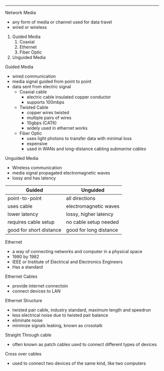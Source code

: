 
---

Network Media
- any form of media or channel used for data travel
- wired or wireless

1. Guided Media
	1. Coaxial
	2. Ethernet
	3. Fiber Optic
2. Unguided Media

Guided Media
- wired communication
- media signal guided from point to point
- data sent from electric signal
	- Coaxial cable
		- electric cable insulated copper conductor
		- supports 100mbps
	- Twisted Cable
		- copper wires twisted
		- multiple pairs of wires
		- 10gbps (CAT6)
		- widely used in ethernet works
	- Fiber Optic
		- uses light photons to transfer data with minimal loss
		- expensive
		- used in WANs and long-distance cabling *submarine cables*

Unguided Media
- Wireless communication
- media signal propagated electromagnetic waves
- lossy and has latency


| Guided                  | Unguided               |
| ----------------------- | ---------------------- |
| point-to-point          | all directions         |
| uses cable              | electromagnetic waves  |
| lower latency           | lossy, higher latency  |
| requires cable setup    | no cable setup needed  |
| good for short distance | good for long distance |

Ethernet
- a way of connecting networks and computer in a physical space
- 1980 by 1982
- IEEE or Institute of Electrical and Electronics Engineers
- Has a standard

Ethernet Cables
- provide internet connectoin
- connect devices to LAN

Ethernet Structure
- twisted pair cable, industry standard, maximum length and speedrun
- less electrical noise due to twisted pair balance
- eliminate noise
- minimize signals leaking, known as crosstalk

Straight Through cable
- often known as patch cables used to connect different types of devices

Cross over cables
- used to connect two devices of the same kind, like two computers